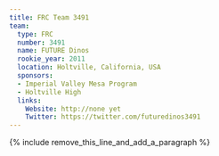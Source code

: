 ```yaml
---
title: FRC Team 3491
team:
  type: FRC
  number: 3491
  name: FUTURE Dinos
  rookie_year: 2011
  location: Holtville, California, USA
  sponsors:
  - Imperial Valley Mesa Program
  - Holtville High
  links:
    Website: http://none yet
    Twitter: https://twitter.com/futuredinos3491
---
```


{% include remove_this_line_and_add_a_paragraph %}